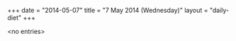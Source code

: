 +++
date = "2014-05-07"
title = "7 May 2014 (Wednesday)"
layout = "daily-diet"
+++


\<no entries\>
